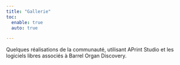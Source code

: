 ```yaml
---
title: "Gallerie"
toc:
  enable: true
  auto: true

---
```


<!--more-->

Quelques réalisations de la communauté, utilisant APrint Studio et les logiciels libres associés à Barrel Organ Discovery.




